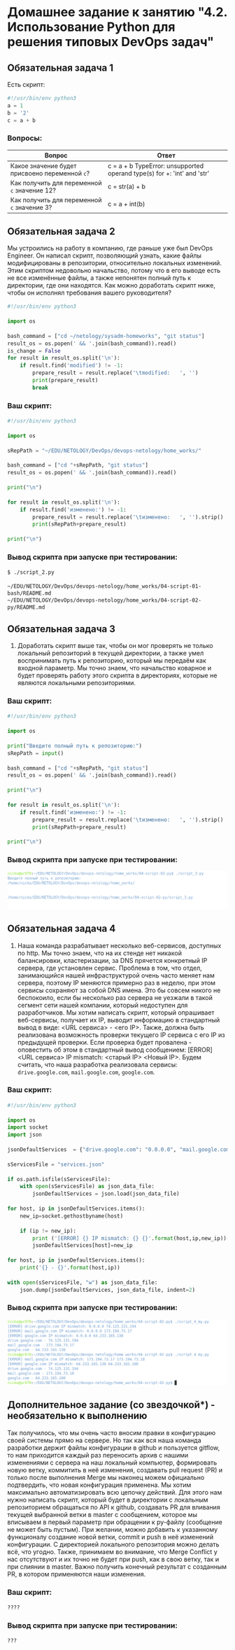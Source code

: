 # Домашнее задание к занятию "4.2. Использование Python для решения типовых DevOps задач"

## Обязательная задача 1

Есть скрипт:
```python
#!/usr/bin/env python3
a = 1
b = '2'
c = a + b
```

### Вопросы:
| Вопрос  | Ответ |
| ------------- | ------------- |
| Какое значение будет присвоено переменной `c`?  |     c = a + b  TypeError: unsupported operand type(s) for +: 'int' and 'str'  |
| Как получить для переменной `c` значение 12?  | c = str(a) + b  |
| Как получить для переменной `c` значение 3?  | c = a + int(b)  |

## Обязательная задача 2
Мы устроились на работу в компанию, где раньше уже был DevOps Engineer. Он написал скрипт, позволяющий узнать, какие файлы модифицированы в репозитории, относительно локальных изменений. Этим скриптом недовольно начальство, потому что в его выводе есть не все изменённые файлы, а также непонятен полный путь к директории, где они находятся. Как можно доработать скрипт ниже, чтобы он исполнял требования вашего руководителя?

```python
#!/usr/bin/env python3

import os

bash_command = ["cd ~/netology/sysadm-homeworks", "git status"]
result_os = os.popen(' && '.join(bash_command)).read()
is_change = False
for result in result_os.split('\n'):
    if result.find('modified') != -1:
        prepare_result = result.replace('\tmodified:   ', '')
        print(prepare_result)
        break
```

### Ваш скрипт:
```python
#!/usr/bin/env python3

import os

sRepPath = "~/EDU/NETOLOGY/DevOps/devops-netology/home_works/"

bash_command = ["cd "+sRepPath, "git status"]
result_os = os.popen(' && '.join(bash_command)).read()

print("\n")

for result in result_os.split('\n'):
    if result.find('изменено:') != -1:
        prepare_result = result.replace('\tизменено:   ', '').strip()
        print(sRepPath+prepare_result)

print("\n")
```

### Вывод скрипта при запуске при тестировании:
```
$ ./script_2.py

~/EDU/NETOLOGY/DevOps/devops-netology/home_works/04-script-01-bash/README.md
~/EDU/NETOLOGY/DevOps/devops-netology/home_works/04-script-02-py/README.md

```

## Обязательная задача 3
1. Доработать скрипт выше так, чтобы он мог проверять не только локальный репозиторий в текущей директории, а также умел воспринимать путь к репозиторию, который мы передаём как входной параметр. Мы точно знаем, что начальство коварное и будет проверять работу этого скрипта в директориях, которые не являются локальными репозиториями.

### Ваш скрипт:
```python
#!/usr/bin/env python3

import os

print("Введите полный путь к репозиторию:")
sRepPath = input()

bash_command = ["cd "+sRepPath, "git status"]
result_os = os.popen(' && '.join(bash_command)).read()

print("\n")

for result in result_os.split('\n'):
    if result.find('изменено:') != -1:
        prepare_result = result.replace('\tизменено:   ', '').strip()
        print(sRepPath+prepare_result)

print("\n")

```

### Вывод скрипта при запуске при тестировании:
![script_3](script_3.png)

## Обязательная задача 4
1. Наша команда разрабатывает несколько веб-сервисов, доступных по http. Мы точно знаем, что на их стенде нет никакой балансировки, кластеризации, за DNS прячется конкретный IP сервера, где установлен сервис. Проблема в том, что отдел, занимающийся нашей инфраструктурой очень часто меняет нам сервера, поэтому IP меняются примерно раз в неделю, при этом сервисы сохраняют за собой DNS имена. Это бы совсем никого не беспокоило, если бы несколько раз сервера не уезжали в такой сегмент сети нашей компании, который недоступен для разработчиков. Мы хотим написать скрипт, который опрашивает веб-сервисы, получает их IP, выводит информацию в стандартный вывод в виде: <URL сервиса> - <его IP>. Также, должна быть реализована возможность проверки текущего IP сервиса c его IP из предыдущей проверки. Если проверка будет провалена - оповестить об этом в стандартный вывод сообщением: [ERROR] <URL сервиса> IP mismatch: <старый IP> <Новый IP>. Будем считать, что наша разработка реализовала сервисы: `drive.google.com`, `mail.google.com`, `google.com`.

### Ваш скрипт:
```python
#!/usr/bin/env python3

import os
import socket
import json

jsonDefaultServices  = {"drive.google.com": "0.0.0.0", "mail.google.com": "0.0.0.0", "google.com": "0.0.0.0"}

sServicesFile = "services.json"

if os.path.isfile(sServicesFile):
    with open(sServicesFile) as json_data_file:
        jsonDefaultServices = json.load(json_data_file)

for host, ip in jsonDefaultServices.items():
    new_ip=socket.gethostbyname(host)

    if (ip != new_ip):
        print ('[ERROR] {} IP mismatch: {} {}'.format(host,ip,new_ip))
        jsonDefaultServices[host]=new_ip

for host, ip in jsonDefaultServices.items():
    print('{} - {}'.format(host,ip))

with open(sServicesFile, "w") as json_data_file:
    json.dump(jsonDefaultServices, json_data_file, indent=2)
```

### Вывод скрипта при запуске при тестировании:

![script_4](script_4.png)

## Дополнительное задание (со звездочкой*) - необязательно к выполнению

Так получилось, что мы очень часто вносим правки в конфигурацию своей системы прямо на сервере. Но так как вся наша команда разработки держит файлы конфигурации в github и пользуется gitflow, то нам приходится каждый раз переносить архив с нашими изменениями с сервера на наш локальный компьютер, формировать новую ветку, коммитить в неё изменения, создавать pull request (PR) и только после выполнения Merge мы наконец можем официально подтвердить, что новая конфигурация применена. Мы хотим максимально автоматизировать всю цепочку действий. Для этого нам нужно написать скрипт, который будет в директории с локальным репозиторием обращаться по API к github, создавать PR для вливания текущей выбранной ветки в master с сообщением, которое мы вписываем в первый параметр при обращении к py-файлу (сообщение не может быть пустым). При желании, можно добавить к указанному функционалу создание новой ветки, commit и push в неё изменений конфигурации. С директорией локального репозитория можно делать всё, что угодно. Также, принимаем во внимание, что Merge Conflict у нас отсутствуют и их точно не будет при push, как в свою ветку, так и при слиянии в master. Важно получить конечный результат с созданным PR, в котором применяются наши изменения. 

### Ваш скрипт:
```python
????
```

### Вывод скрипта при запуске при тестировании:
```
???
```